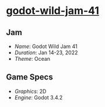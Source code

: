 # [godot-wild-jam-41](https://itch.io/jam/godot-wild-jam-41)

## Jam

- _Name_: Godot Wild Jam 41
- _Duration_: Jan 14-23, 2022
- _Theme_: Ocean

## Game Specs

- _Graphics_: 2D
- _Engine_: Godot 3.4.2
